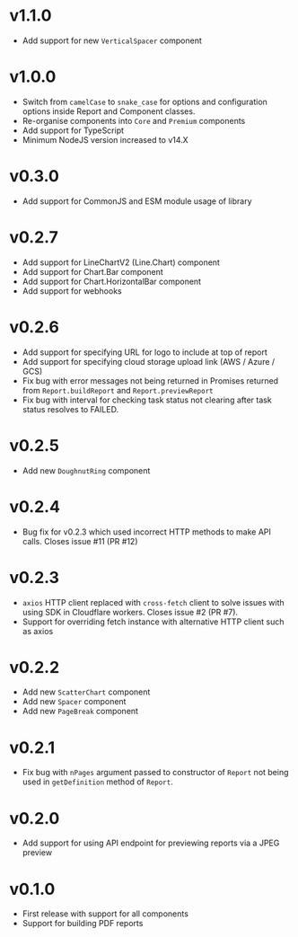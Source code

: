 # v1.1.0
- Add support for new `VerticalSpacer` component
# v1.0.0
- Switch from `camelCase` to `snake_case` for options and configuration options inside Report and Component classes.
- Re-organise components into `Core` and `Premium` components
- Add support for TypeScript
- Minimum NodeJS version increased to v14.X
# v0.3.0
- Add support for CommonJS and ESM module usage of library
# v0.2.7
- Add support for LineChartV2 (Line.Chart) component
- Add support for Chart.Bar component
- Add support for Chart.HorizontalBar component
- Add support for webhooks
# v0.2.6
- Add support for specifying URL for logo to include at top of report
- Add support for specifying cloud storage upload link (AWS / Azure / GCS)
- Fix bug with error messages not being returned in Promises returned from `Report.buildReport` and `Report.previewReport`
- Fix bug with interval for checking task status not clearing after task status resolves to FAILED.
# v0.2.5
- Add new `DoughnutRing` component
# v0.2.4
- Bug fix for v0.2.3 which used incorrect HTTP methods to make API calls. Closes issue #11 (PR #12)
# v0.2.3
- `axios` HTTP client replaced with `cross-fetch` client to solve issues with using SDK in Cloudflare workers. Closes issue #2 (PR #7).
- Support for overriding fetch instance with alternative HTTP client such as axios
# v0.2.2
- Add new `ScatterChart` component
- Add new `Spacer` component
- Add new `PageBreak` component
# v0.2.1
- Fix bug with `nPages` argument passed to constructor of `Report` not being
  used in `getDefinition` method of `Report`.
# v0.2.0
- Add support for using API endpoint for previewing reports via a JPEG preview
# v0.1.0
- First release with support for all components
- Support for building PDF reports
